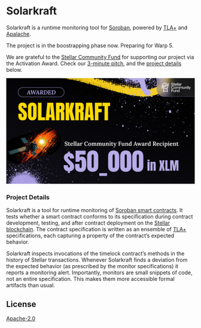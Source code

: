 # Solarkraft

Solarkraft is a runtime monitoring tool for [Soroban][], powered by [TLA+][] and [Apalache][].

The project is in the boostrapping phase now. Preparing for Warp 5.

We are grateful to the [Stellar Community Fund][] for supporting our project via
the Activation Award. Check our [3-minute pitch][], and the [project details](#project-details) below.

![activation award](./assets/solarkraft-stellar-activation.png)

### Project Details

Solarkraft is a tool for runtime monitoring of [Soroban smart contracts][Soroban]. It tests whether a smart contract conforms to its specification during contract development, testing, and after contract deployment on the [Stellar blockchain][Stellar]. The contract specification is written as an ensemble of [TLA+][] specifications, each capturing a property of the contract’s expected behavior.

Solarkraft inspects invocations of the timelock contract’s methods in the history of Stellar transactions. Whenever Solarkraft finds a deviation from the expected behavior (as prescribed by the monitor specifications) it reports a monitoring alert. Importantly, monitors are small snippets of code, not an entire specification. This makes them more accessible formal artifacts than usual.

[Stellar]: https://stellar.org/
[Soroban]: https://developers.stellar.org/docs/smart-contracts/getting-started/setup
[TLA+]: https://lamport.azurewebsites.net/tla/tla.html
[Apalache]: https://github.com/informalsystems/apalache
[Stellar Community Fund]: https://communityfund.stellar.org/
[3-minute pitch]: https://www.youtube.com/watch?v=Ogdy4AHfMRA
[timelock contract]: https://github.com/stellar/soroban-examples/tree/main/timelock


## License

[Apache-2.0](https://github.com/freespek/solarkraft/blob/main/LICENSE)
